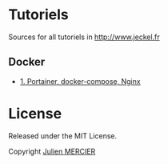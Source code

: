# Tutoriels
Sources for all tutoriels in http://www.jeckel.fr

## Docker

- [1. Portainer, docker-compose, Nginx](docker/1-portainer-docker-compose-nginx/)

# License

Released under the MIT License.

Copyright [Julien MERCIER](https://www.jeckel.fr)